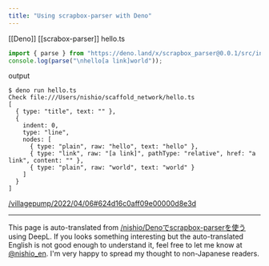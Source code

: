 ```yaml
---
title: "Using scrapbox-parser with Deno"
---
```


[[Deno]] [[scrabox-parser]]
hello.ts

```typescript
import { parse } from "https://deno.land/x/scrapbox_parser@0.0.1/src/index.ts";
console.log(parse("\nhello[a link]world"));
```

output

```
$ deno run hello.ts
Check file:///Users/nishio/scaffold_network/hello.ts
[
  { type: "title", text: "" },
  {
    indent: 0,
    type: "line",
    nodes: [
      { type: "plain", raw: "hello", text: "hello" },
      { type: "link", raw: "[a link]", pathType: "relative", href: "a link", content: "" },
      { type: "plain", raw: "world", text: "world" }
    ]
  }
]
```


[/villagepump/2022/04/06#624d16c0aff09e00000d8e3d](https://scrapbox.io/villagepump/2022/04/06#624d16c0aff09e00000d8e3d)

---
This page is auto-translated from [/nishio/Denoでscrapbox-parserを使う](https://scrapbox.io/nishio/Denoでscrapbox-parserを使う) using DeepL. If you looks something interesting but the auto-translated English is not good enough to understand it, feel free to let me know at [@nishio_en](https://twitter.com/nishio_en). I'm very happy to spread my thought to non-Japanese readers.